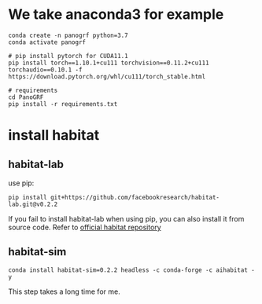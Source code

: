 

# We take anaconda3 for example
```
conda create -n panogrf python=3.7
conda activate panogrf

# pip install pytorch for CUDA11.1
pip install torch==1.10.1+cu111 torchvision==0.11.2+cu111 torchaudio==0.10.1 -f https://download.pytorch.org/whl/cu111/torch_stable.html

# requirements
cd PanoGRF
pip install -r requirements.txt
```

# install habitat
<!-- pip install protobuf==3.20.1 proglog decorator msgpack simplejson click distro progress billiard einops kornia -->

## habitat-lab

use pip:
```
pip install git+https://github.com/facebookresearch/habitat-lab.git@v0.2.2
```

If you fail to install habitat-lab when using pip, you can also install it from source code. Refer to [official habitat repository](https://github.com/facebookresearch/habitat-lab)


## habitat-sim
```
conda install habitat-sim=0.2.2 headless -c conda-forge -c aihabitat -y
```
This step takes a long time for me.

